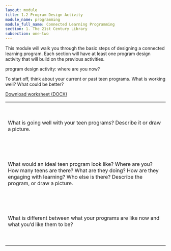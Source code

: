 ```yaml
---
layout: module
title: 1.2 Program Design Activity
module_name: programming
module_full_name: Connected Learning Programming
section: 1. The 21st Century Library
subsection: one-two
---
```


This module will walk you through the basic steps of designing a connected learning program. Each section will have at least one program design activity that will build on the previous activities. 

<div class="reflection">
	<p>program design activity: where are you now?</p>
	<p>To start off, think about your current or past teen programs. What is working well? What could be better?</p>
	<p><a href="docs/activity_1_2.docx">Download worksheet (DOCX)</a></p>
	<table class="worksheet">
		<tr><td height="150px">What is going well with your teen programs? Describe it or draw a picture.</td></tr>
		<tr><td height="150px">What would an ideal teen program look like? Where are you? How many teens are there? What are they doing? How are they engaging with learning? Who else is there? Describe the program, or draw a picture.</td></tr>
		<tr><td height="150px">What is different between what your programs are like now and what you’d like them to be?</td></tr>
	</table>
</div>









